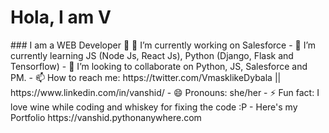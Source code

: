 <h1> Hola, I am V </h1> 
###  I am a WEB Developer  👋
 🔭 I’m currently working on Salesforce
- 🌱 I’m currently learning JS (Node Js, React Js), Python (Django, Flask and Tensorflow)
- 👯 I’m looking to collaborate on Python, JS, Salesforce and PM.
- 📫 How to reach me: https://twitter.com/VmasklikeDybala || https://www.linkedin.com/in/vanshid/
- 😄 Pronouns: she/her
- ⚡ Fun fact: I love wine while coding and whiskey for fixing the code :P 
- Here's my Portfolio https://vanshid.pythonanywhere.com

